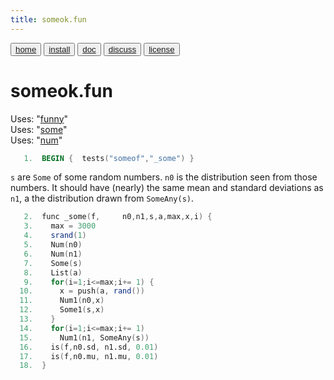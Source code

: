 ```yaml
---
title: someok.fun
---
```


<button class="button button1"><a href="/fun/index">home</a></button>   <button class="button button2"><a href="/fun/INSTALL">install</a></button>   <button class="button button1"><a href="/fun/ABOUT">doc</a></button>   <button class="button button2"><a href="http://github.com/timm/fun/issues">discuss</a></button>    <button class="button button1"><a href="/fun/license">license</a></button> <br>



# someok.fun

Uses:  "[funny](funny)"<br>
Uses:  "[some](some)"<br>
Uses:  "[num](num)"<br>

```awk
   1.  BEGIN {  tests("someof","_some") }
```

`s` are `Some` of some random numbers. `n0` is
the distribution seen from those numbers. It should have
(nearly) the same mean and standard deviations
as `n1`, a
the distribution drawn from `SomeAny(s)`. 

```awk
   2.  func _some(f,     n0,n1,s,a,max,x,i) {
   3.    max = 3000
   4.    srand(1)
   5.    Num(n0)
   6.    Num(n1)
   7.    Some(s)
   8.    List(a)
   9.    for(i=1;i<=max;i+= 1) {
  10.      x = push(a, rand()) 
  11.      Num1(n0,x)
  12.      Some1(s,x)
  13.    }
  14.    for(i=1;i<=max;i+= 1) 
  15.      Num1(n1, SomeAny(s))
  16.    is(f,n0.sd, n1.sd, 0.01)
  17.    is(f,n0.mu, n1.mu, 0.01)
  18.  }
```
